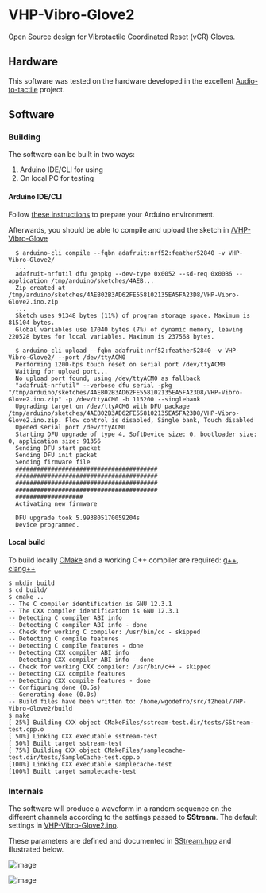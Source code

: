 # VHP-Vibro-Glove2

Open Source design for Vibrotactile Coordinated Reset (vCR) Gloves.

## Hardware 

This software was tested on the hardware developed in the excellent [Audio-to-tactile](https://github.com/google/audio-to-tactile) project. 

## Software

### Building

The software can be built in two ways:
1. Arduino IDE/CLI for using 
2. On local PC for testing

#### Arduino IDE/CLI

Follow [these instructions](https://github.com/F2HEAL/VHP-Vibro-Glove/blob/main/README.md) to prepare your Arduino environment.

Afterwards, you should be able to compile and upload the sketch in [/VHP-Vibro-Glove](/VHP-Vibro-Glove2)

      $ arduino-cli compile --fqbn adafruit:nrf52:feather52840 -v VHP-Vibro-Glove2/ 
      ...
      adafruit-nrfutil dfu genpkg --dev-type 0x0052 --sd-req 0x00B6 --application /tmp/arduino/sketches/4AEB...
      Zip created at /tmp/arduino/sketches/4AEB02B3AD62FE558102135EA5FA23D8/VHP-Vibro-Glove2.ino.zip
      ...
      Sketch uses 91348 bytes (11%) of program storage space. Maximum is 815104 bytes.
      Global variables use 17040 bytes (7%) of dynamic memory, leaving 220528 bytes for local variables. Maximum is 237568 bytes.

      $ arduino-cli upload --fqbn adafruit:nrf52:feather52840 -v VHP-Vibro-Glove2/ --port /dev/ttyACM0 
      Performing 1200-bps touch reset on serial port /dev/ttyACM0
      Waiting for upload port...
      No upload port found, using /dev/ttyACM0 as fallback
      "adafruit-nrfutil" --verbose dfu serial -pkg "/tmp/arduino/sketches/4AEB02B3AD62FE558102135EA5FA23D8/VHP-Vibro-Glove2.ino.zip" -p /dev/ttyACM0 -b 115200 --singlebank
      Upgrading target on /dev/ttyACM0 with DFU package /tmp/arduino/sketches/4AEB02B3AD62FE558102135EA5FA23D8/VHP-Vibro-Glove2.ino.zip. Flow control is disabled, Single bank, Touch disabled
      Opened serial port /dev/ttyACM0
      Starting DFU upgrade of type 4, SoftDevice size: 0, bootloader size: 0, application size: 91356
      Sending DFU start packet
      Sending DFU init packet
      Sending firmware file
      ########################################
      ########################################
      ########################################
      ########################################
      ###################
      Activating new firmware
      
      DFU upgrade took 5.993805170059204s
      Device programmed.

#### Local build

To build locally [CMake](https://cmake.org/) and a working C++ compiler are required: [g++](https://gcc.gnu.org/), [clang++](https://clang.llvm.org/)

    $ mkdir build
    $ cd build/
    $ cmake ..
    -- The C compiler identification is GNU 12.3.1
    -- The CXX compiler identification is GNU 12.3.1
    -- Detecting C compiler ABI info
    -- Detecting C compiler ABI info - done
    -- Check for working C compiler: /usr/bin/cc - skipped
    -- Detecting C compile features
    -- Detecting C compile features - done
    -- Detecting CXX compiler ABI info
    -- Detecting CXX compiler ABI info - done
    -- Check for working CXX compiler: /usr/bin/c++ - skipped
    -- Detecting CXX compile features
    -- Detecting CXX compile features - done
    -- Configuring done (0.5s)
    -- Generating done (0.0s)
    -- Build files have been written to: /home/wgodefro/src/f2heal/VHP-Vibro-Glove2/build
    $ make
    [ 25%] Building CXX object CMakeFiles/sstream-test.dir/tests/SStream-test.cpp.o
    [ 50%] Linking CXX executable sstream-test
    [ 50%] Built target sstream-test
    [ 75%] Building CXX object CMakeFiles/samplecache-test.dir/tests/SampleCache-test.cpp.o
    [100%] Linking CXX executable samplecache-test
    [100%] Built target samplecache-test

### Internals

The software will produce a waveform in a random sequence on the different channels according to the settings passed to **SStream**. The default settings in [VHP-Vibro-Glove2.ino](VHP-Vibro-Glove2/VHP-Vibro-Glove2.ino).

These parameters are defined and documented in [SStream.hpp](VHP-Vibro-Glove2/SStream.hpp) and illustrated below.

![image](https://github.com/F2HEAL/VHP-Vibro-Glove2/assets/18469570/2a48a60a-b9d9-407f-b9bf-ead3eb6b7bac)

![image](https://github.com/F2HEAL/VHP-Vibro-Glove2/assets/18469570/fc01761d-4320-4044-b50b-c7768205cf2b)


